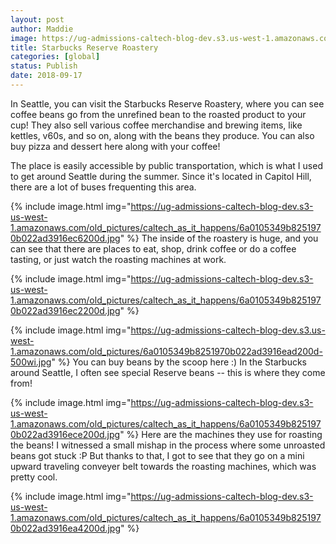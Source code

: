```yaml
---
layout: post
author: Maddie
image: https://ug-admissions-caltech-blog-dev.s3.us-west-1.amazonaws.com/old_pictures/6a01b8d28f2857970c022ad3916eef200d-pi.jpg
title: Starbucks Reserve Roastery 
categories: [global]
status: Publish
date: 2018-09-17
---
```


In Seattle, you can visit the Starbucks Reserve Roastery, where you can see coffee beans go from the unrefined bean to the roasted product to your cup! They also sell various coffee merchandise and brewing items, like kettles, v60s, and so on, along with the beans they produce. You can also buy pizza and dessert here along with your coffee!

The place is easily accessible by public transportation, which is what I used to get around Seattle during the summer. Since it's located in Capitol Hill, there are a lot of buses frequenting this area.


{% include image.html img="https://ug-admissions-caltech-blog-dev.s3-us-west-1.amazonaws.com/old_pictures/caltech_as_it_happens/6a0105349b8251970b022ad3916ec6200d.jpg" %}
The inside of the roastery is huge, and you can see that there are places to eat, shop, drink coffee or do a coffee tasting, or just watch the roasting machines at work.


{% include image.html img="https://ug-admissions-caltech-blog-dev.s3-us-west-1.amazonaws.com/old_pictures/caltech_as_it_happens/6a0105349b8251970b022ad3916ec2200d.jpg" %}

{% include image.html img="https://ug-admissions-caltech-blog-dev.s3.us-west-1.amazonaws.com/old_pictures/6a0105349b8251970b022ad3916ead200d-500wi.jpg" %}
You can buy beans by the scoop here :) In the Starbucks around Seattle, I often see special Reserve beans -- this is where they come from!


{% include image.html img="https://ug-admissions-caltech-blog-dev.s3-us-west-1.amazonaws.com/old_pictures/caltech_as_it_happens/6a0105349b8251970b022ad3916ece200d.jpg" %}
Here are the machines they use for roasting the beans! I witnessed a small mishap in the process where some unroasted beans got stuck :P But thanks to that, I got to see that they go on a mini upward traveling conveyer belt towards the roasting machines, which was pretty cool.


{% include image.html img="https://ug-admissions-caltech-blog-dev.s3-us-west-1.amazonaws.com/old_pictures/caltech_as_it_happens/6a0105349b8251970b022ad3916ea4200d.jpg" %}
